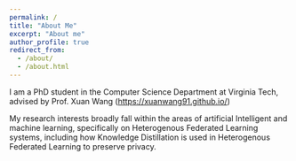 ```yaml
---
permalink: /
title: "About Me"
excerpt: "About me"
author_profile: true
redirect_from: 
  - /about/
  - /about.html
---
```


I am a PhD student in the Computer Science Department at Virginia Tech, advised by Prof. Xuan Wang (https://xuanwang91.github.io/)


My research interests broadly fall within the areas of artificial Intelligent and machine learning, specifically on Heterogenous Federated Learning systems, including how Knowledge Distillation is used in Heterogenous Federated Learning to preserve privacy.









